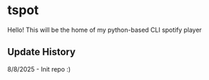 # tspot
Hello! This will be the home of my python-based CLI spotify player

## Update History
8/8/2025 - Init repo :)